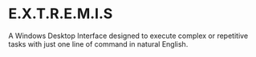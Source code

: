 # E.X.T.R.E.M.I.S
A Windows Desktop Interface designed to execute complex or repetitive tasks with just one line of command in natural English.
